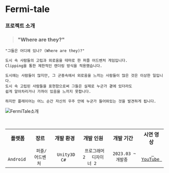 # Fermi-tale

### 프로젝트 소개
> ### "Where are they?"
  
```
"그들은 어디에 있나? (Where are they)?"

도시 속 사람들의 고립과 외로움을 테마로 한 퍼즐 어드벤처 게임입니다.
Clipping을 통한 제한적인 렌더링 방식을 적용했습니다.

도시에는 사람들이 많지만, 그 군중속에서 외로움을 느끼는 사람들이 많은 것은 이상한 일입니다.
도시 속 고립된 사람들을 표현함으로써 그들은 실제로 누군가 곁에 있더라도
쉽게 알아차리거나 가까이 있음을 느끼지 못합니다.

하지만 플레이어는 어느 순간 자신의 우주 안에 누군가 들어와있는 것을 발견하게 됩니다.
```

![FermiTale소개](https://github.com/Fouractal/Fermi-tale/assets/77562357/626daefe-c4a6-470f-951b-2ffbcc50adee)

<br>

<div align="center">
  <table>
    <tr>
      <th> 플랫폼 </th>
      <th> 장르 </th>
      <th> 개발 환경 </th>
      <th> 개발 인원 </th>
      <th> 개발 기간 </th>
      <th> 시연 영상 </th>
    </tr>  
    <tr>
      <td align="center"> <code> Android </code> </td>
      <td align="center"> <code> 퍼즐/어드벤처 </code> </td>
      <td align="center"> <code> Unity3D </code> <code> C# </code> </td>
      <td align="center"> <code> 프로그래머 2 </code> <code> 디자이너 2 </code> </td>
      <td align="center"> <code> 2023.03 ~ 개발중 </code> </td>
      <td align="center"> <a href="https://youtu.be/v8wEf6U9QHQ"> <code> YouTube </code> </a> </td>
    </tr>
  </table>
</div>
